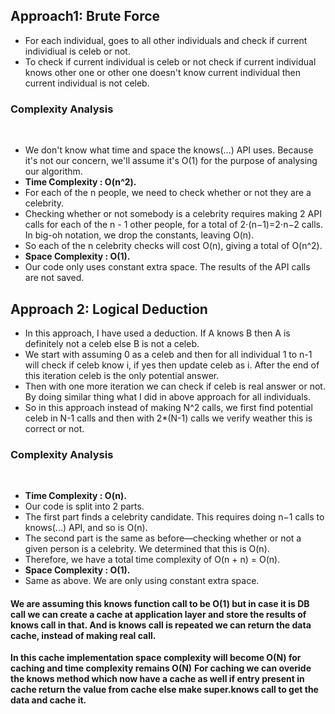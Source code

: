 ## Approach1: Brute Force
* For each individual, goes to all other individuals and check if current individiual is celeb or not.
* To check if current individual is celeb or not check if current individual knows other one or other one doesn't know current individual then current individual is not celeb.
​
### Complexity Analysis
​
* We don't know what time and space the knows(...) API uses. Because it's not our concern, we'll assume it's O(1) for the purpose of analysing our algorithm.
​
* **Time Complexity : O(n^2).**
​
* For each of the n people, we need to check whether or not they are a celebrity.
* Checking whether or not somebody is a celebrity requires making 2 API calls for each of the n - 1 other people, for a total of 2⋅(n−1)=2⋅n−2 calls. In big-oh notation, we drop the constants, leaving O(n).
* So each of the n celebrity checks will cost O(n), giving a total of O(n^2).
​
* **Space Complexity : O(1).**
* Our code only uses constant extra space. The results of the API calls are not saved.
​
## Approach 2: Logical Deduction
* In this approach, I have used a deduction. If A knows B then A is definitely not a celeb else B is not a celeb.
* We start with assuming 0 as a celeb and then for all individual 1 to n-1 will check if celeb know i, if yes then update celeb as i. After the end of this iteration celeb is the only potential answer.
* Then with one more iteration we can check if celeb is real answer or not. By doing similar thing what I did in above approach for all individuals.
* So in this approach instead of making N^2 calls, we first find potential celeb in N-1 calls and then with 2*(N-1) calls we verify weather this is correct or not.
​
### Complexity Analysis
​
* **Time Complexity : O(n).**
* Our code is split into 2 parts.
* The first part finds a celebrity candidate. This requires doing n−1 calls to knows(...) API, and so is O(n).
* The second part is the same as before—checking whether or not a given person is a celebrity. We determined that this is O(n).
* Therefore, we have a total time complexity of O(n + n) = O(n).
​
* **Space Complexity : O(1).**
* Same as above. We are only using constant extra space.
​
#### We are assuming this knows function call to be O(1) but in case it is DB call we can create a cache at application layer and store the results of knows call in that. And is knows call is repeated we can return the data cache, instead of making real call.
**In this cache implementation space complexity will become O(N) for caching and time complexity remains O(N)**
**For caching we can overide the knows method which now have a cache as well if entry present in cache return the value from cache else make super.knows call to get the data and cache it.**